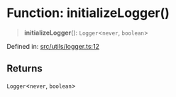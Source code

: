 # Function: initializeLogger()

> **initializeLogger**(): `Logger`\<`never`, `boolean`\>

Defined in: [src/utils/logger.ts:12](https://github.com/zotoio/x-fidelity/blob/f39ce89f1db3ea0cfe6f222cf6cc7fcd78a94dca/src/utils/logger.ts#L12)

## Returns

`Logger`\<`never`, `boolean`\>
